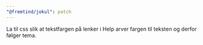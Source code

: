 ```yaml
---
"@fremtind/jokul": patch
---
```


La til css slik at tekstfargen på lenker i Help arver fargen til teksten og derfor følger tema.
